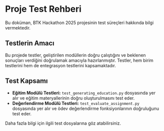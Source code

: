 # Proje Test Rehberi

Bu doküman, BTK Hackathon 2025 projesinin test süreçleri hakkında bilgi vermektedir.

## Testlerin Amacı

Bu projede testler, geliştirilen modüllerin doğru çalıştığını ve beklenen sonuçları verdiğini doğrulamak amacıyla hazırlanmıştır. Testler, hem birim testlerini hem de entegrasyon testlerini kapsamaktadır.

## Test Kapsamı

- **Eğitim Modülü Testleri:** `test_generating_education.py` dosyasında yer alır ve eğitim materyallerinin doğru oluşturulmasını test eder.
- **Değerlendirme Modülü Testleri:** `test_evaluate_assignment.py` dosyasında yer alır ve ödev değerlendirme fonksiyonlarının doğruluğunu test eder.

Daha fazla bilgi için ilgili test dosyalarına göz atabilirsiniz.
